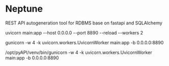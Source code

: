 # Neptune

REST API autogeneration tool for RDBMS base on fastapi and SQLAlchemy

uvicorn main:app --host 0.0.0.0 --port 8890 --reload --workers 2

gunicorn -w 4 -k uvicorn.workers.UvicornWorker main:app -b 0.0.0.0:8890

/opt/pyAPI/venv/bin/gunicorn -w 4 -k uvicorn.workers.UvicornWorker main:app -b 0.0.0.0:8890